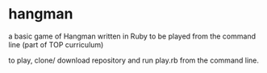 # hangman
a basic game of Hangman written in Ruby to be played from the command line (part of TOP curriculum)

to play, clone/ download repository and run play.rb from the command line.
